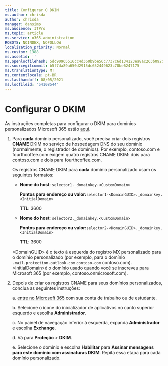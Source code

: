 ```yaml
---
title: Configurar O DKIM
ms.author: chrisda
author: chrisda
manager: dansimp
ms.audience: ITPro
ms.topic: article
ms.service: o365-administration
ROBOTS: NOINDEX, NOFOLLOW
localization_priority: Normal
ms.custom: 1388
ms.assetid: ''
ms.openlocfilehash: 5dc90965516cc4d360b9be56c7737c6d134123ea8ac263b092559dd1416faff4
ms.sourcegitcommit: b5f7da89a650d2915dc652449623c78be6247175
ms.translationtype: MT
ms.contentlocale: pt-BR
ms.lasthandoff: 08/05/2021
ms.locfileid: "54108544"
---
```

# <a name="setup-dkim"></a>Configurar O DKIM

As instruções completas para configurar o DKIM para domínios personalizados Microsoft 365 estão [aqui](https://docs.microsoft.com/microsoft-365/security/office-365-security/use-dkim-to-validate-outbound-email#steps-you-need-to-do-to-manually-set-up-dkim).

1. Para **cada** domínio personalizado, você precisa criar dois registros **CNAME** DKIM no serviço de hospedagem DNS do seu domínio (normalmente, o registrador de domínios). Por exemplo, contoso.com e fourthcoffee.com exigem quatro registros CNAME DKIM: dois para contoso.com e dois para fourthcoffee.com.

   Os registros CNAME DKIM para **cada** domínio personalizado usam os seguintes formatos:

   - **Nome do host**: `selector1._domainkey.<CustomDomain>`

     **Pontos para endereço ou valor:**`selector1-<DomainGUID>._domainkey.<InitialDomain>`

     **TTL**: 3600

   - **Nome do host**: `selector2._domainkey.<CustomDomain>`

     **Pontos para endereço ou valor:**`selector2-<DomainGUID>._domainkey.<InitialDomain>`

     **TTL**: 3600

   \<DomainGUID\> é o texto à esquerda do registro MX personalizado para o domínio personalizado (por exemplo, para o domínio `.mail.protection.outlook.com` `contoso-com` contoso.com). \<InitialDomain\>é o domínio usado quando você se inscreveu para Microsoft 365 (por exemplo, contoso.onmicrosoft.com).

2. Depois de criar os registros CNAME para seus domínios personalizados, conclua as seguintes instruções:

   a. [entre no Microsoft 365](https://support.office.microsoft.com/article/e9eb7d51-5430-4929-91ab-6157c5a050b4) com sua conta de trabalho ou de estudante.

   b. Selecione o ícone do inicializador de aplicativos no canto superior esquerdo e escolha **Administrador**.

   c. No painel de navegação inferior à esquerda, expanda **Administrador** e escolha **Exchange**.

   d. Vá para **Proteção**  >  **DKIM**.

   e. Selecione o domínio e escolha **Habilitar** para **Assinar mensagens para este domínio com assinaturas DKIM**. Repita essa etapa para cada domínio personalizado.
